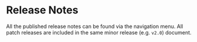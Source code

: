 # Release Notes

All the published release notes can be found via the navigation menu. All patch releases are included in the same minor release (e.g. `v2.0`) document.
